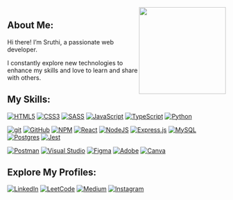 <img align='right' src='https://user-images.githubusercontent.com/5713670/87202985-820dcb80-c2b6-11ea-9f56-7ec461c497c3.gif' width="200em"/>

## About Me:
Hi there! I’m Sruthi, a passionate web developer. 

I constantly explore new technologies to enhance my skills and love to learn and share with others.

## My Skills:
[![HTML5](https://img.shields.io/badge/html5-%23E34F26.svg?logo=html5&logoColor=white)](https://developer.mozilla.org/en-US/docs/Glossary/HTML5) [![CSS3](https://img.shields.io/badge/css3-%231572B6.svg?logo=css3&logoColor=white)](https://developer.mozilla.org/en-US/docs/Web/CSS) [![SASS](https://img.shields.io/badge/SASS-hotpink.svg?logo=SASS&logoColor=white)](https://sass-lang.com/) [![JavaScript](https://img.shields.io/badge/javascript-%23323330.svg?logo=javascript&logoColor=%23F7DF1E)](https://developer.mozilla.org/en-US/docs/Web/JavaScript) [![TypeScript](https://img.shields.io/badge/typescript-%23007ACC.svg?logo=typescript&logoColor=white)](https://www.typescriptlang.org/) [![Python](https://img.shields.io/badge/python-3670A0?logo=python&logoColor=ffdd54)](https://www.python.org/)

[![git](https://badgen.net/badge/icon/git?icon=git&label)](https://git-scm.com) [![GitHub](https://badgen.net/badge/icon/github?icon=github&label)](https://github.com) [![NPM](https://img.shields.io/badge/NPM-%23CB3837.svg?logo=npm&logoColor=white)](https://www.npmjs.com/) [![React](https://img.shields.io/badge/react-%2320232a.svg?logo=react&logoColor=%2361DAFB)](https://react.dev/) [![NodeJS](https://img.shields.io/badge/node.js-6DA55F?logo=node.js&logoColor=white)](https://nodejs.org/en) [![Express.js](https://img.shields.io/badge/express.js-%23404d59.svg?logo=express&logoColor=%2361DAFB)](https://expressjs.com/) [![MySQL](https://img.shields.io/badge/mysql-%2300000f.svg?logo=mysql&logoColor=white)](https://www.mysql.com/) [![Postgres](https://img.shields.io/badge/postgres-%23316192.svg?logo=postgresql&logoColor=white)](https://www.postgresql.org/) [![Jest](https://img.shields.io/badge/-jest-%23C21325?logo=jest&logoColor=white)](https://jestjs.io/)

[![Postman](https://img.shields.io/badge/Postman-FF6C37?logo=postman&logoColor=white)](https://www.postman.com/) [![Visual Studio](https://badgen.net/badge/icon/visualstudio?icon=visualstudio&label)](https://visualstudio.microsoft.com) [![Figma](https://img.shields.io/badge/figma-%23F24E1E.svg?logo=figma&logoColor=white)](https://www.figma.com/) [![Adobe](https://img.shields.io/badge/adobe-%23FF0000.svg?logo=adobe&logoColor=white)](https://www.adobe.com/) [![Canva](https://img.shields.io/badge/Canva-%2300C4CC.svg?logo=Canva&logoColor=white)](https://www.canva.com/)

## Explore My Profiles:
[![LinkedIn](https://img.shields.io/badge/LinkedIn-%230077B5.svg?logo=linkedin&logoColor=white)](https://www.linkedin.com/in/SruthiKrish19/) [![LeetCode](https://img.shields.io/badge/LeetCode-000000?logo=LeetCode&logoColor=#d16c06)](https://leetcode.com/u/sruthisurya2019/) [![Medium](https://img.shields.io/badge/Medium-12100E?logo=medium&logoColor=white)](https://medium.com/@sruthi-krishnakumar) [![Instagram](https://img.shields.io/badge/Instagram-%23E4405F.svg?logo=Instagram&logoColor=white)](https://www.instagram.com/_sruthi_.__/)
